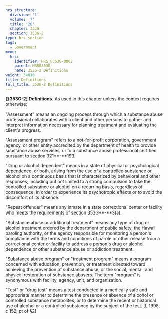 ```yaml
---
hrs_structure:
  division: '1'
  volume: '7'
  title: '20'
  chapter: 353G
  section: 353G-2
type: hrs_section
tags:
  - Government
menu:
  hrs:
    identifier: HRS_0353G-0002
    parent: HRS0353G
    name: 353G-2 Definitions
weight: 34010
title: Definitions
full_title: 353G-2 Definitions
---
```

**[§353G-2] Definitions.** As used in this chapter unless the context requires otherwise:

"Assessment" means an ongoing process through which a substance abuse professional collaborates with a client and other persons to gather and interpret information necessary for planning treatment and evaluating the client's progress.

"Assessment program" refers to a not-for-profit corporation, government agency, or other entity accredited by the department of health to provide substance abuse services, or to a substance abuse professional certified pursuant to section 321**-**193.

"Drug or alcohol dependent" means in a state of physical or psychological dependence, or both, arising from the use of a controlled substance or alcohol on a continuous basis that is characterized by behavioral and other responses, including but not limited to a strong compulsion to take the controlled substance or alcohol on a recurring basis, regardless of consequence, in order to experience its psychotropic effects or to avoid the discomfort of its absence.

"Repeat offender" means any inmate in a state correctional center or facility who meets the requirements of section 353G**-**3(a).

"Substance abuse or additional treatment" means any type of drug or alcohol treatment ordered by the department of public safety, the Hawaii paroling authority, or the agency responsible for monitoring a person's compliance with the terms and conditions of parole or other release from a correctional center or facility to address a person's drug or alcohol dependence or other substance abuse or addiction treatment.

"Substance abuse program" or "treatment program" means a program concerned with education, prevention, or treatment directed toward achieving the prevention of substance abuse, or the social, mental, and physical restoration of substance abusers. The term "program" is synonymous with facility, agency, unit, and organization.

"Test" or "drug test" means a test conducted in a medically safe and appropriate manner to determine the presence or absence of alcohol or controlled substance metabolites, or to determine the recent or historical use of alcohol or a controlled substance by the subject of the test. [L 1998, c 152, pt of §2]